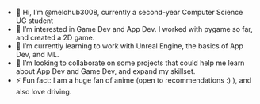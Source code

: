 - 👋 Hi, I’m @melohub3008, currently a second-year Computer Science UG student
- 👀 I’m interested in Game Dev and App Dev. I worked with pygame so far, and created a 2D game.
- 🌱 I’m currently learning to work with Unreal Engine, the basics of App Dev, and ML.
- 💞️ I’m looking to collaborate on some projects that could help me learn about App Dev and Game Dev, and expand my skillset.
- ⚡ Fun fact: I am a huge fan of anime (open to recommendations :) ), and also love driving.

<!---
melohub3008/melohub3008 is a ✨ special ✨ repository because its `README.md` (this file) appears on your GitHub profile.
You can click the Preview link to take a look at your changes.
--->
